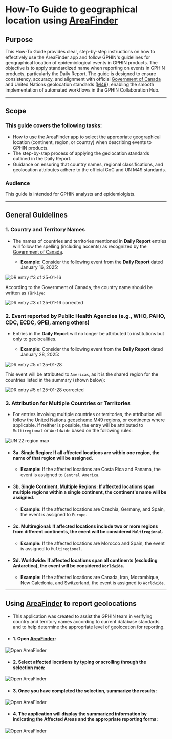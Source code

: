 # How-To Guide to geographical location using [AreaFinder](https://areafinder.streamlit.app/)

## Purpose
This How-To Guide provides clear, step-by-step instructions on how to effectively use the AreaFinder app and follow GPHIN's guidelines for geographical location of epidemiological events in GPHIN products. The objective is to apply standardized name when reporting on events in GPHIN products, particularly the Daily Report. The guide is designed to ensure consistency, accuracy, and alignment with official [Government of Canada](https://www.canada.ca/en/government/system/digital-government/digital-government-innovations/enabling-interoperability/gc-enterprise-data-reference-standards/current-past-official-names-countries-territories-geographic-areas.html) and United Nations geolocation standards ([M49](https://unstats.un.org/unsd/methodology/m49/)), enabling the smooth implementation of automated workflows in the GPHIN Collaboration Hub.

---

## Scope
### This guide covers the following tasks:
 - How to use the AreaFinder app to select the appropriate geographical location (continent, region, or country) when describing events to GPHIN products.
 - The step-by-step process of applying the geolocation standards outlined in the Daily Report.
 - Guidance on ensuring that country names, regional classifications, and geolocation attributes adhere to the official GoC and UN M49 standards.

### Audience
This guide is intended for GPHIN analysts and epidemiolgists.

---

## General Guidelines

### 1. Country and Territory Names
 - The names of countries and territories mentioned in **Daily Report** entries will follow the spelling (including accents) as recognized by the [Government of Canada](https://www.canada.ca/en/government/system/digital-government/digital-government-innovations/enabling-interoperability/gc-enterprise-data-reference-standards/current-past-official-names-countries-territories-geographic-areas.html).

   - **Example:** Consider the following event from the **Daily Report** dated January 16, 2025:

![DR entry #3 of 25-01-16](./images/dr_entry_250116_3.jpg)

According to the Government of Canada, the country name should be written as `Türkiye`:

![DR entry #3 of 25-01-16 corrected](./images/dr_entry_250116_3_corrected.jpg)


### 2. Event reported by Public Health Agencies (e.g., WHO, PAHO, CDC, ECDC, GPEI, among others)
 - Entries in the **Daily Report** will no longer be attributed to institutions but only to geolocalities.

   - **Example:** Consider the following event from the **Daily Report** dated January 28, 2025:

![DR entry #5 of 25-01-28](./images/dr_entry_250128_5.jpg)

This event will be attributed to `Americas`, as it is the shared region for the countries listed in the summary (shown below):

![DR entry #5 of 25-01-28 corrected](./images/dr_entry_250128_5_corrected.jpg)


### 3. Attribution for Multiple Countries or Territories
 - For entries involving multiple countries or territories, the attribution will follow the [United Nations geoscheme M49](https://en.wikipedia.org/wiki/United_Nations_geoscheme) regions, or continents where applicable. If neither is possible, the entry will be attributed to `Multiregional` or `Worldwide` based on the following rules:

![UN 22 region map](./images/UN_regions.png)

- #### 3a. **Single Region**: If all affected locations are within one region, the name of that region will be assigned.  
   - **Example:** If the affected locations are Costa Rica and Panama, the event is assigned to `Central America`.

- #### 3b. **Single Continent, Multiple Regions**: If affected locations span multiple regions within a single continent, the continent's name will be assigned.  
   - **Example:** If the affected locations are Czechia, Germany, and Spain, the event is assigned to `Europe`.

- #### 3c. **Multiregional**: If affected locations include two or more regions from different continents, the event will be considered `Multiregional`.  
   - **Example:** If the affected locations are Morocco and Spain, the event is assigned to `Multiregional`.

- #### 3d. **Worldwide**: If affected locations span all continents (excluding Antarctica), the event will be considered `Worldwide`.  
   - **Example:** If the affected locations are Canada, Iran, Mozambique, New Caledonia, and Switzerland, the event is assigned to `Worldwide`.

---

## Using [AreaFinder](https://areafinder.streamlit.app/) to report geolocations

 - This application was created to assist the GPHIN team in verifying country and territory names according to current database standards and to help determine the appropriate level of geolocation for reporting.

- #### 1. **Open [AreaFinder](https://areafinder.streamlit.app/):**

![Open AreaFinder](./images/find_area_01.jpg)

- #### 2. **Select affected locations by typing or scrolling through the selection men:**

![Open AreaFinder](./images/find_area_02.jpg)

- #### 3. **Once you have completed the selection, summarize the results:**

![Open AreaFinder](./images/find_area_03.jpg)

- #### 4. **The application will display the summarized information by indicating the Affected Areas and the appropriate reporting forma:**

![Open AreaFinder](./images/find_area_04.jpg)

